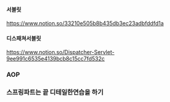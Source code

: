 #### 서블릿
https://www.notion.so/33210e505b8b435db3ec23adbfddfd1a


#### 디스패쳐서블릿
https://www.notion.so/Dispatcher-Servlet-9ee991c6535e4139bcb8c15cc7fd532c


### AOP
### 스프링파트는 끝 디테일한연습을 하기
